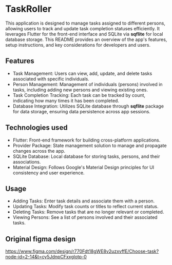 # TaskRoller
This application is designed to manage tasks assigned to different persons, allowing users to track and update task completion statuses efficiently. It leverages Flutter for the front-end interface and SQLite via **sqflite** for local database storage. This README provides an overview of the app's features, setup instructions, and key considerations for developers and users.

## Features
- Task Management: Users can view, add, update, and delete tasks associated with specific individuals.
- Person Management: Management of individuals (persons) involved in tasks, including adding new persons and viewing existing ones.
- Task Completion Tracking: Each task can be tracked by count, indicating how many times it has been completed.
- Database Integration: Utilizes SQLite database through **sqflite** package for data storage, ensuring data persistence across app sessions.

## Technologies used
- Flutter: Front-end framework for building cross-platform applications.
- Provider Package: State management solution to manage and propagate changes across the app.
- SQLite Database: Local database for storing tasks, persons, and their associations.
- Material Design: Follows Google's Material Design principles for UI consistency and user experience.

## Usage
- Adding Tasks: Enter task details and associate them with a person.
- Updating Tasks: Modify task counts or titles to reflect current status.
- Deleting Tasks: Remove tasks that are no longer relevant or completed.
- Viewing Persons: See a list of persons involved and their associated tasks.

## Original figma design
https://www.figma.com/design/r770Fdt18gWE8v2uzxvffE/Choose-task?node-id=2-14&t=cy5JdnpCFxxglotp-0
